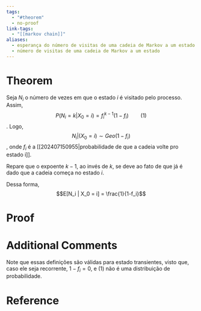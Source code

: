```yaml
---
tags:
  - "#theorem"
  - no-proof
link-tags:
  - "[[markov chain]]"
aliases:
  - esperança do número de visitas de uma cadeia de Markov a um estado
  - número de visitas de uma cadeia de Markov a um estado
---
```

# Theorem
Seja $N_i$ o número de vezes em que o estado $i$ é visitado pelo processo. Assim, $$P(N_i = k | X_0 = i) = f_i^{k-1}(1 - f_i) \qquad (1)$$. Logo,
$$N_i | (X_0 = i) \sim Geo(1-f_i)$$, onde $f_i$ é a [[202407150955|probabilidade de que a cadeia volte pro estado i]].

Repare que o expoente $k-1$, ao invés de $k$, se deve ao fato de que já é dado que a cadeia começa no estado $i$.

Dessa forma, $$E[N_i | X_0 = i] = \frac{1}{1-f_i}$$
# Proof


# Additional Comments
Note que essas definições são válidas para estado transientes, visto que, caso ele seja recorrente, $1- f_i = 0$, e $(1)$ não é uma distribuição de probabilidade.

# Reference






